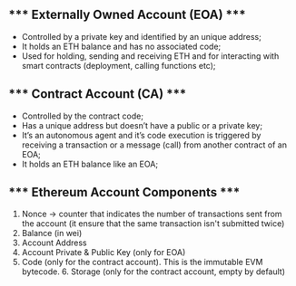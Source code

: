 ##  *** Externally Owned Account (EOA) ***
- Controlled by a private key and identified by an unique address;
- It holds an ETH balance and has no associated code;
- Used for holding, sending and receiving ETH and for interacting with smart contracts (deployment, calling functions etc);

##  *** Contract Account (CA) ***
- Controlled by the contract code;
- Has a unique address but doesn’t have a public or a private key;
- It’s an autonomous agent and it’s code execution is triggered by receiving a transaction or a message (call) from another contract of an EOA;
- It holds an ETH balance like an EOA;

##  ***  Ethereum Account Components ***
1. Nonce -> counter that indicates the number of transactions sent from the account (it ensure that the same transaction isn't submitted twice)
2. Balance (in wei)
3. Account Address
4. Account Private & Public Key (only for EOA)
5. Code (only for the contract account). This is the immutable EVM bytecode. 6. Storage (only for the contract account, empty by default)